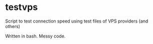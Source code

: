 # testvps
Script to test connection speed using test files of VPS providers (and others)

Written in bash.
Messy code.

